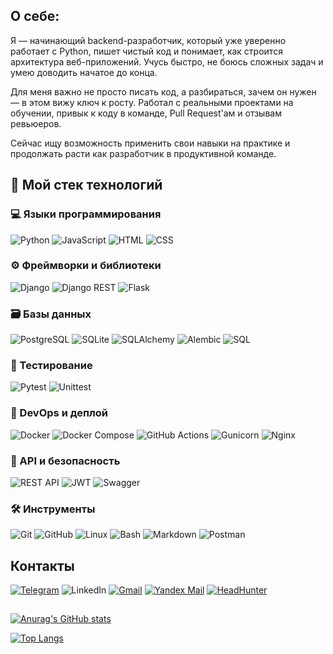 <!-- ![Header](https://github.com/Serieznee-nekuda17/serieznee-nekuda17/blob/main/assets/header.gif) -->

## О себе:
Я — начинающий backend-разработчик, который уже уверенно работает с Python, пишет чистый код и понимает, как строится архитектура веб-приложений. Учусь быстро, не боюсь сложных задач и умею доводить начатое до конца.

Для меня важно не просто писать код, а разбираться, зачем он нужен — в этом вижу ключ к росту. Работал с реальными проектами на обучении, привык к коду в команде, Pull Request'ам и отзывам ревьюеров.

Сейчас ищу возможность применить свои навыки на практике и продолжать расти как разработчик в продуктивной команде.

## 🧰 Мой стек технологий

### 💻 Языки программирования
![Python](https://img.shields.io/badge/Python-3776AB?style=plastic&logo=python&logoColor=white)
![JavaScript](https://img.shields.io/badge/JavaScript-F7DF1E?style=plastic&logo=javascript&logoColor=black)
![HTML](https://img.shields.io/badge/HTML5-E34F26?style=plastic&logo=html5&logoColor=white)
![CSS](https://img.shields.io/badge/CSS3-1572B6?style=plastic&logo=css3&logoColor=white)

### ⚙️ Фреймворки и библиотеки
![Django](https://img.shields.io/badge/Django-092E20?style=plastic&logo=django&logoColor=white)
![Django REST](https://img.shields.io/badge/DRF-red?style=plastic)
![Flask](https://img.shields.io/badge/Flask-000000?style=plastic&logo=flask&logoColor=white)

### 🗃️ Базы данных
![PostgreSQL](https://img.shields.io/badge/PostgreSQL-316192?style=plastic&logo=postgresql&logoColor=white)
![SQLite](https://img.shields.io/badge/SQLite-07405E?style=plastic&logo=sqlite&logoColor=white)
![SQLAlchemy](https://img.shields.io/badge/SQLAlchemy-cc0000?style=plastic&logo=sqlalchemy&logoColor=white)
![Alembic](https://img.shields.io/badge/Alembic-3F4441?style=plastic&logo=alembic&logoColor=white)
![SQL](https://img.shields.io/badge/SQL-4479A1?style=plastic&logo=postgresql&logoColor=white)

### 🧪 Тестирование
![Pytest](https://img.shields.io/badge/Pytest-0A9EDC?style=plastic)
![Unittest](https://img.shields.io/badge/unittest-yellow?style=plastic)

### 🐳 DevOps и деплой
![Docker](https://img.shields.io/badge/Docker-2496ED?style=plastic&logo=docker&logoColor=white)
![Docker Compose](https://img.shields.io/badge/Docker_Compose-1488C6?style=plastic&logo=docker&logoColor=white)
![GitHub Actions](https://img.shields.io/badge/GitHub_Actions-2088FF?style=plastic&logo=github-actions&logoColor=white)
![Gunicorn](https://img.shields.io/badge/Gunicorn-499848?style=plastic)
![Nginx](https://img.shields.io/badge/Nginx-009639?style=plastic&logo=nginx&logoColor=white)

### 📡 API и безопасность
![REST API](https://img.shields.io/badge/REST_API-%2300ADD8.svg?style=plastic)
![JWT](https://img.shields.io/badge/JWT-black?style=plastic&logo=JSON%20web%20tokens)
![Swagger](https://img.shields.io/badge/Swagger-85EA2D?style=plastic&logo=swagger&logoColor=black)

### 🛠️ Инструменты
![Git](https://img.shields.io/badge/Git-F05032?style=plastic&logo=git&logoColor=white)
![GitHub](https://img.shields.io/badge/GitHub-181717?style=plastic&logo=github&logoColor=white)
![Linux](https://img.shields.io/badge/Linux-FCC624?style=plastic&logo=linux&logoColor=black)
![Bash](https://img.shields.io/badge/Bash-4EAA25?style=plastic&logo=gnubash&logoColor=white)
![Markdown](https://img.shields.io/badge/Markdown-000000?style=plastic&logo=markdown&logoColor=white)
![Postman](https://img.shields.io/badge/Postman-FF6C37?style=plastic&logo=postman&logoColor=white)

## Контакты
[![Telegram](https://img.shields.io/badge/Telegram-white?style=plastic&logo=Telegram&logoColor=White)](https://t.me/Serieznee_nekuda)
![LinkedIn](https://img.shields.io/badge/LinkedIn-3471B7?style=plastic&logo=linkedin&logoColor=white)
[![Gmail](https://img.shields.io/badge/Gmail-D14836?style=plastic&logo=gmail&logoColor=white)](mailto:danil.boghatov17l@gmail.com)
[![Yandex Mail](https://img.shields.io/badge/Yandex%20Mail-FF0000?style=plastic&logo=yandex&logoColor=white)](mailto:danil.boghatov17@yandex.ru)
[![HeadHunter](https://img.shields.io/badge/HeadHunter-FF6600?style=plastic&logo=headhunter&logoColor=white)](https://hh.ru/profile/ваш-id)

##
[![Anurag's GitHub stats](https://github-readme-stats.vercel.app/api?username=Serieznee-nekuda17&show_icons=true&theme=dark)](https://github.com/Serieznee-nekuda17/github-readme-stats)

[![Top Langs](https://github-readme-stats.vercel.app/api/top-langs/?username=Serieznee-nekuda17&layout=compact&theme=dark)](https://github.com/Serieznee-nekuda17/github-readme-stats)